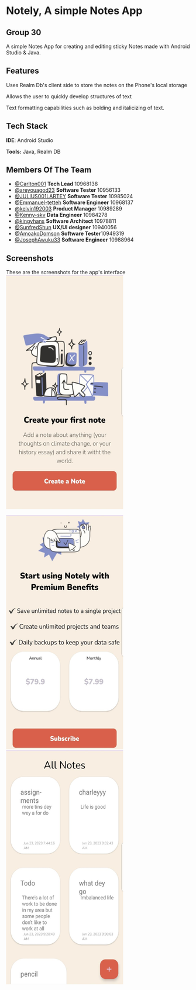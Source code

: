 
# Notely, A simple Notes App 
## Group 30 

A simple Notes App for creating and editing sticky Notes made with Android Studio & Java. 


## Features
Uses Realm Db's client side to store the notes on the Phone's local storage

Allows the user to quickly develop structures of text 

Text formatting capabilities such as bolding and italicizing of text.

## Tech Stack

**IDE**: Android Studio

**Tools:**  Java, Realm DB



## Members Of The Team

- [@Carlton001](https://github.com/Carlton001) **Tech Lead** 10968138
- [@areyouagod23](https://github.com/areyouagod23) **Software Tester** 10956133
- [@JULIUS001LARTEY](https://github.com/JULIUS001LARTEY) **Software Tester** 10985024
- [@Emmanuel-tetteh]() **Software Engineer** 10968137
- [@kelvin192003](https://github.com/kelvin192003) **Product Manager** 10989289
- [@Kenny-skv](https://github.com/Kenny-skv) **Data Engineer** 10984278
- [@kingvhans](https://github.com/kingvhans) **Software Architect** 10978811
- [@SunfredShun](https://github.com/SunfredShun) **UX/UI designer** 10940056
- [@AmoakoDomson](https://github.com/AmoakoDomson) **Software Tester**10949319
- [@JosephAwuku33](https://github.com/JosephAwuku33) **Software Engineer** 10988964

## Screenshots 
These are the screenshots for the app's interface
<br/>
<img src="https://github.com/dcit202Andriod/Group-30/blob/master/app/src/main/res/drawable/Screenshots/screen1.jpeg" width="320" height="640"/>
<br/>

<img src="https://github.com/dcit202Andriod/Group-30/blob/master/app/src/main/res/drawable/Screenshots/screen2.jpeg" width="320" height="640"/>

<br/>

<img src="https://github.com/dcit202Andriod/Group-30/blob/master/app/src/main/res/drawable/Screenshots/screen3.jpeg" width="320" height="640"/>

<br/>
